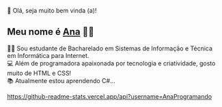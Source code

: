 👋 Olá, seja muito bem vinda (a)! 
## Meu nome é <a href="https://github.com/AnaProgramando">Ana</a> 👩‍💻
👩‍🎓 Sou estudante de Bacharelado em Sistemas de Informação e Técnica em Informática para Internet.
<br>
💻 Além de programadora apaixonada por tecnologia e criatividade, gosto muito de HTML e CSS!
<br>
📚 Atualmente estou aprendendo C#...

https://github-readme-stats.vercel.app/api?username=AnaProgramando
